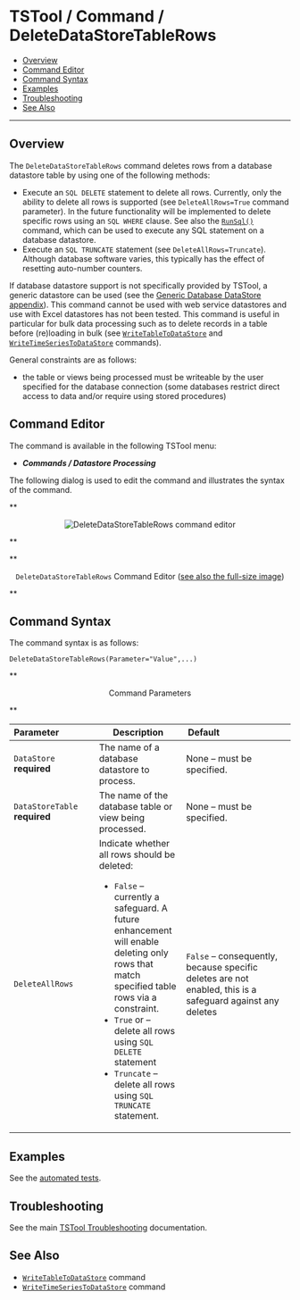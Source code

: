 # TSTool / Command / DeleteDataStoreTableRows #

*   [Overview](#overview)
*   [Command Editor](#command-editor)
*   [Command Syntax](#command-syntax)
*   [Examples](#examples)
*   [Troubleshooting](#troubleshooting)
*   [See Also](#see-also)

-------------------------

## Overview ##

The `DeleteDataStoreTableRows` command deletes rows from a database
datastore table by using one of the following methods:

*   Execute an `SQL DELETE` statement to delete all rows.
    Currently, only the ability to delete all rows is supported (see `DeleteAllRows=True` command parameter).
    In the future functionality will be implemented to delete specific rows using an `SQL WHERE` clause.
    See also the [`RunSql()`](../RunSql/RunSql.md) command, which can be used to execute any SQL statement on a database datastore.
*   Execute an `SQL TRUNCATE` statement (see `DeleteAllRows=Truncate`).
    Although database software varies, this typically has the effect of resetting auto-number counters.

If database datastore support is not specifically provided by TSTool,
a generic datastore can be used (see the
[Generic Database DataStore appendix](../../datastore-ref/GenericDatabase/GenericDatabase.md)).
This command cannot be used with web service datastores and use with Excel datastores has not been tested.
This command is useful in particular for bulk data processing such as to
delete records in a table before (re)loading in bulk (see
[`WriteTableToDataStore`](../WriteTableToDataStore/WriteTableToDataStore.md) and
[`WriteTimeSeriesToDataStore`](../WriteTimeSeriesToDataStore/WriteTimeSeriesToDataStore.md) commands).

General constraints are as follows:

*   the table or views being processed must be writeable by the user specified
    for the database connection (some databases restrict direct access to data
    and/or require using stored procedures)

## Command Editor ##

The command is available in the following TSTool menu:

*   ***Commands / Datastore Processing***

The following dialog is used to edit the command and illustrates the syntax of the command.

**<p style="text-align: center;">
![DeleteDataStoreTableRows command editor](DeleteDataStoreTableRows.png)
</p>**

**<p style="text-align: center;">
`DeleteDataStoreTableRows` Command Editor (<a href="../DeleteDataStoreTableRows.png">see also the full-size image</a>)
</p>**

## Command Syntax ##

The command syntax is as follows:

```text
DeleteDataStoreTableRows(Parameter="Value",...)
```
**<p style="text-align: center;">
Command Parameters
</p>**

|**Parameter**&nbsp;&nbsp;&nbsp;&nbsp;&nbsp;&nbsp;&nbsp;&nbsp;&nbsp;&nbsp;&nbsp;&nbsp;&nbsp;|**Description**|**Default**&nbsp;&nbsp;&nbsp;&nbsp;&nbsp;&nbsp;&nbsp;&nbsp;&nbsp;&nbsp;&nbsp;&nbsp;&nbsp;&nbsp;&nbsp;&nbsp;&nbsp;&nbsp;&nbsp;&nbsp;&nbsp;&nbsp;&nbsp;&nbsp;&nbsp;&nbsp;&nbsp;|
|--------------|-----------------|-----------------|
|`DataStore`<br>**required**|The name of a database datastore to process.|None – must be specified.|
|`DataStoreTable`<br>**required**|The name of the database table or view being processed.|None – must be specified.|
|`DeleteAllRows`|Indicate whether all rows should be deleted:<ul><li>`False` – currently a safeguard.  A future enhancement will enable deleting only rows that match specified table rows via a constraint.</li><li>`True` or – delete all rows using `SQL DELETE` statement</li><li>`Truncate` – delete all rows using `SQL TRUNCATE` statement.|`False` – consequently, because specific deletes are not enabled, this is a safeguard against any deletes|

## Examples ##

See the [automated tests](https://github.com/OpenCDSS/cdss-app-tstool-test/tree/master/test/commands/DeleteDataStoreTableRows).

## Troubleshooting ##

See the main [TSTool Troubleshooting](../../troubleshooting/troubleshooting.md) documentation.

## See Also ##

*   [`WriteTableToDataStore`](../WriteTableToDataStore/WriteTableToDataStore.md) command
*   [`WriteTimeSeriesToDataStore`](../WriteTimeSeriesToDataStore/WriteTimeSeriesToDataStore.md) command
